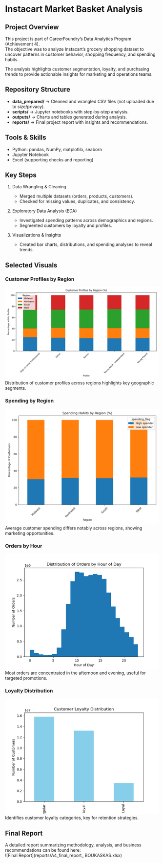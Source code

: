 # Instacart Market Basket Analysis

## Project Overview
This project is part of CareerFoundry’s Data Analytics Program (Achievement 4).  
The objective was to analyze Instacart’s grocery shopping dataset to uncover patterns in customer behavior, shopping frequency, and spending habits.  

The analysis highlights customer segmentation, loyalty, and purchasing trends to provide actionable insights for marketing and operations teams.  

## Repository Structure
- **data_prepared/** → Cleaned and wrangled CSV files (not uploaded due to size/privacy).  
- **scripts/** → Jupyter notebooks with step-by-step analysis.  
- **outputs/** → Charts and tables generated during analysis.  
- **reports/** → Final project report with insights and recommendations.  

## Tools & Skills
- Python: pandas, NumPy, matplotlib, seaborn  
- Jupyter Notebook  
- Excel (supporting checks and reporting)  

## Key Steps
1. Data Wrangling & Cleaning  
   - Merged multiple datasets (orders, products, customers).  
   - Checked for missing values, duplicates, and consistency.  

2. Exploratory Data Analysis (EDA)  
   - Investigated spending patterns across demographics and regions.  
   - Segmented customers by loyalty and profiles.  

3. Visualizations & Insights  
   - Created bar charts, distributions, and spending analyses to reveal trends.  

## Selected Visuals

### Customer Profiles by Region
![Profiles by Region](outputs/profiles_by_region_updated.png)  
Distribution of customer profiles across regions highlights key geographic segments.  

### Spending by Region
![Spending by Region](outputs/spending_by_region_updated.png)  
Average customer spending differs notably across regions, showing marketing opportunities.  

### Orders by Hour
![Orders by Hour](outputs/orders_by_hour.png)  
Most orders are concentrated in the afternoon and evening, useful for targeted promotions.  

### Loyalty Distribution
![Loyalty Distribution](outputs/loyalty_distribution.png)  
Identifies customer loyalty categories, key for retention strategies.  

## Final Report
A detailed report summarizing methodology, analysis, and business recommendations can be found here:  
![Final Report](reports/A4_final_report_ BOUKASKAS.xlsx)
